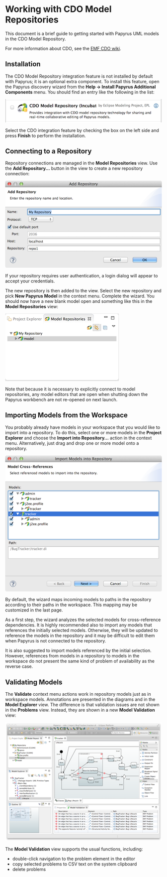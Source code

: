 # Working with CDO Model Repositories
This document is a brief guide to getting started with Papyrus UML models in the CDO Model Repository.

For more information about CDO, see the [EMF CDO wiki](http://wiki.eclipse.org/CDO).

## <a id="Installing">Installation</a>
The CDO Model Repository integration feature is not installed by default with Papyrus; it is an optional extra component.  To install this feature, open the Papyrus discovery wizard from the **Help &rarr; Install Papyrus Additional Components** menu.  You should find an entry like the following in the list:

![Install additional components](discovery_dialog.png)

Select the CDO integration feature by checking the box on the left side and press **Finish** to perform the installation.

## <a id="Connecting">Connecting to a Repository</a>
Repository connections are managed in the **Model Repositories** view.  Use the **Add Repository...** button in the view to create a new repository connection:

![Add repository](addrepo.png)

If your repository requires user authentication, a login dialog will appear to accept your credentials.

The new repository is then added to the view.  Select the new repository and pick **New Papyrus Model** in the context menu.  Complete the wizard.  You should now have a new blank model open and something like this in the **Model Repositories** view:

![Model Repositories view](modelreposview.png)

Note that because it is necessary to explicitly connect to model repositories, any model editors that are open when shutting down the Papyrus workbench are not re-opened on next launch.

## <a id="Importing">Importing Models from the Workspace</a>

You probably already have models in your workspace that you would like to import into a repository.  To do this, select one or more models in the **Project Explorer** and choose the **Import into Repository...** action in the context menu.  Alternatively, just drag and drop one or more model onto a repository.

![Import Models](importmodels.png)

By default, the wizard maps incoming models to paths in the repository according to their paths in the workspace.  This mapping may be customized in the last page.

As a first step, the wizard analyzes the selected models for cross-reference dependencies.  It is highly recommended also to import any models that references the initially selected models.  Otherwise, they will be updated to reference the models in the repository and it may be difficult to edit them when Papyrus is not connected to the repository.

It is also suggested to import models referenced by the initial selection.  However, references from models in a repository to models in the workspace do not present the same kind of problem of availability as the reverse case.

## <a id="Validating">Validating Models</a>

The **Validate** context menu actions work in repository models just as in workspace models.  Annotations are presented in the diagrams and in the **Model Explorer** view.  The difference is that validation issues are not shown in the **Problems** view.  Instead, they are shown in a new **Model Validation** view:

![Model Validation](validation.png)

The **Model Validation** view supports the usual functions, including:

* double-click navigation to the problem element in the editor
* copy selected problems to CSV text on the system clipboard
* delete problems

